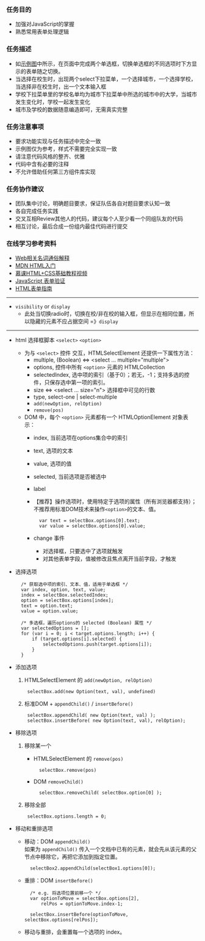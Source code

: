<h3>任务目的</h3>
<ul>
    <li>加强对JavaScript的掌握</li>
    <li>熟悉常用表单处理逻辑</li>
</ul>

<h3>任务描述</h3>
<ul>
    <li>如<a target="_blank" href="http://7xrp04.com1.z0.glb.clouddn.com/task_2_31_1.jpg">示例图</a>中所示，在页面中完成两个单选框，切换单选框的不同选项时下方显示的表单随之切换。</li>
    <li>当选择在校生时，出现两个select下拉菜单，一个选择城市，一个选择学校，当选择非在校生时，出一个文本输入框</li>
    <li>学校下拉菜单里的学校名单均为城市下拉菜单中所选的城市中的大学，当城市发生变化时，学校一起发生变化</li>
    <li>城市及学校的数据随意编造即可，无需真实完整</li>
</ul>

<h3>任务注意事项</h3>
<ul>
    <li>要求功能实现与任务描述中完全一致</li>
    <li>示例图仅为参考，样式不需要完全实现一致</li>
    <li>请注意代码风格的整齐、优雅</li>
    <li>代码中含有必要的注释</li>
    <li>不允许借助任何第三方组件库实现</li>
</ul>

<h3>任务协作建议</h3>
<ul>
    <li>团队集中讨论，明确题目要求，保证队伍各自对题目要求认知一致</li>
    <li>各自完成任务实践</li>
    <li>交叉互相Review其他人的代码，建议每个人至少看一个同组队友的代码</li>
    <li>相互讨论，最后合成一份组内最佳代码进行提交</li>
</ul>

<h3>在线学习参考资料</h3>
<ul>
    <li><a target="_blank" href="https://www.zhihu.com/question/22689579">Web相关名词通俗解释</a></li>
    <li><a target="_blank" href="https://developer.mozilla.org/zh-CN/docs/Web/Guide/HTML/Introduction">MDN HTML入门</a></li>
    <li><a target="_blank" href="http://www.imooc.com/learn/9">慕课HTML+CSS基础教程视频</a></li>
    <li><a target="_blank" href="http://www.w3school.com.cn/js/js_form_validation.asp">JavaScript 表单验证</a></li>
    <li><a target="_blank" href="https://developer.mozilla.org/zh-CN/docs/Web/Guide/HTML/Forms">HTML表单指南</a></li>
</ul>

***

* `visibility` or `display`
    + 此处当切换radio时，切换在校/非在校的输入框，但显示在相同位置，所以隐藏的元素不应占据空间 =》`display`

*** 
 
* html 选择框脚本 `<select>` `<option>`
    + 为与 `<select>` 控件 交互，HTMLSelectElement 还提供一下属性方法：
        - multiple, (Boolean) <=> <select ...  multiple="multiple">
        - options, 控件中所有 `<option>` 元素的 HTMLCollection
        - selectedIndex, 选中项的索引（基于0）；若无，-1；支持多选的控件，只保存选中第一项的索引。
        - size <=> <select ... size="n"> 选择框中可见的行数
        - type, select-one | select-multiple
        - `add(newOption, relOption)`
        - `remove(pos)`
    + DOM 中，每个 `<option>` 元素都有一个 HTMLOptionElement 对象表示：
        - index, 当前选项在options集合中的索引
        - text, 选项的文本
        - value, 选项的值
        - selected, 当前选项是否被选中
        - label
        - 【推荐】操作选项时，使用特定于选项的属性（所有浏览器都支持）；不推荐用标准DOM技术来操作`<option>`的文本、值。
            
                var text = selectBox.options[0].text;
                var value = selectBox.options[0].value;
        - change 事件
            * 对选择框，只要选中了选项就触发
            * 对其他表单字段，值被修改且焦点离开当前字段，才触发

* 选择选项

        /* 获取选中项的索引、文本、值，适用于单选框 */
        var index, option, text, value;
        index = selectBox.selectedIndex;
        option = selectBox.options[index];
        text = option.text;
        value = option.value;
        
        /* 多选框，遍历options的 selected (Boolean) 属性 */
        var selectedOptions = [];
        for (var i = 0; i < target.options.length; i++) {
            if (target.options[i].selected) {
                selectedOptions.push(target.options[i]);
            }
        }
* 添加选项
    1. HTMLSelectElement 的 `add(newOption, relOption)`
        
            selectBox.add(new Option(text, val), undefined)  
    2. 标准DOM + `appendChild()` / `insertBefore()`
    
            selectBox.appendChild( new Option(text, val) );
            selectBox.insertBefore( new Option(text, val), relOption);
* 移除选项
    1. 移除某一个
        + HTMLSelectElement 的 `remove(pos)`
        
                selectBox.remove(pos)
        + DOM `removeChild()`
        
                selectBox.removeChild( selectBox.option[0] );
    2. 移除全部
        
            selectBox.options.length = 0;
* 移动和重排选项
    + 移动：DOM `appendChild()`     
        如果为 `appendChild()` 传入一个文档中已有的元素，就会先从该元素的父节点中移除它，再把它添加到指定位置。  
        
            selectBox2.appendChild(selectBox1.options[0]);
    + 重排：DOM `insertBefore()`  
            
            /* e.g. 将选项位置前移一个 */
            var optionToMove = selectBox.options[2],
                relPos = optionToMove.index-1;
            
            selectBox.insertBefore(optionToMove, selectBox.options[relPos]);
    + 移动与重排，会重置每一个选项的 index。